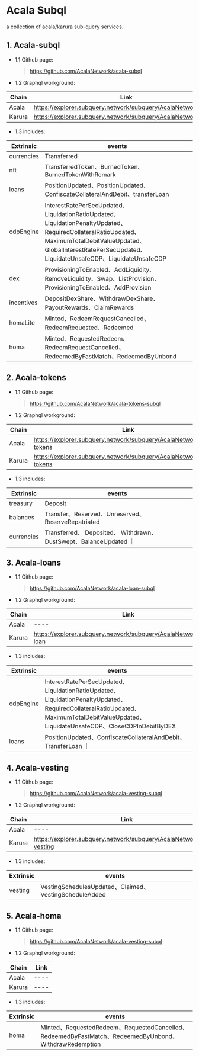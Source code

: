 # Acala Subql

a collection of acala/karura sub-query services.

## 1. Acala-subql

  - 1.1 Github page: 
    > https://github.com/AcalaNetwork/acala-subql

  - 1.2 Graphql workground:

  |  Chain   | Link  |
  |  ----  | ----  |
  | Acala | https://explorer.subquery.network/subquery/AcalaNetwork/acala |
  | Karura | https://explorer.subquery.network/subquery/AcalaNetwork/karura |
  
  - 1.3 includes: 

  |  Extrinsic   | events  |
  |  ----  | ----  |
  | currencies  | Transferred |
  | nft  | TransferredToken、BurnedToken、BurnedTokenWithRemark |
  | loans | PositionUpdated、PositionUpdated、ConfiscateCollateralAndDebit、transferLoan |
  |cdpEngine| InterestRatePerSecUpdated、LiquidationRatioUpdated、LiquidationPenaltyUpdated、RequiredCollateralRatioUpdated、MaximumTotalDebitValueUpdated、GlobalInterestRatePerSecUpdated、LiquidateUnsafeCDP、LiquidateUnsafeCDP|
  |dex|ProvisioningToEnabled、AddLiquidity、RemoveLiquidity、Swap、ListProvision、ProvisioningToEnabled、AddProvision|
  |incentives|DepositDexShare、WithdrawDexShare、PayoutRewards、ClaimRewards|
  |homaLite|Minted、RedeemRequestCancelled、RedeemRequested、Redeemed|
  |homa|Minted、RequestedRedeem、RedeemRequestCancelled、RedeemedByFastMatch、RedeemedByUnbond|


## 2. Acala-tokens
  - 1.1 Github page: 
    > https://github.com/AcalaNetwork/acala-tokens-subql

  - 1.2 Graphql workground:

  |  Chain   | Link  |
  |  ----  | ----  |
  | Acala | https://explorer.subquery.network/subquery/AcalaNetwork/acala-tokens |
  | Karura | https://explorer.subquery.network/subquery/AcalaNetwork/karura-tokens |
  
  - 1.3 includes: 

  |  Extrinsic   | events  |
  |  ----  | ----  |
  | treasury | Deposit |
  | balances  | Transfer、Reserved、Unreserved、ReserveRepatriated |
  | currencies | Transferred、 Deposited、 Withdrawn、DustSwept、BalanceUpdated ｜


## 3. Acala-loans

  - 1.1 Github page: 
    > https://github.com/AcalaNetwork/acala-loan-subql
  
  - 1.2 Graphql workground:

  |  Chain   | Link  |
  |  ----  | ----  |
  | Acala | ---- |
  | Karura | https://explorer.subquery.network/subquery/AcalaNetwork/karura-loan |
  
  - 1.3 includes: 

  |  Extrinsic   | events  |
  |  ----  | ----  |
  | cdpEngine | InterestRatePerSecUpdated、LiquidationRatioUpdated、LiquidationPenaltyUpdated、RequiredCollateralRatioUpdated、MaximumTotalDebitValueUpdated、LiquidateUnsafeCDP、CloseCDPInDebitByDEX |
  | loans | PositionUpdated、ConfiscateCollateralAndDebit、TransferLoan ｜

## 4. Acala-vesting

  - 1.1 Github page: 
    > https://github.com/AcalaNetwork/acala-vesting-subql
  
  - 1.2 Graphql workground:

  |  Chain   | Link  |
  |  ----  | ----  |
  | Acala | ---- |
  | Karura | https://explorer.subquery.network/subquery/AcalaNetwork/acala-vesting |
  
  - 1.3 includes: 

  |  Extrinsic   | events  |
  |  ----  | ----  |
  | vesting | VestingSchedulesUpdated、Claimed、VestingScheduleAdded |


## 5. Acala-homa

  - 1.1 Github page: 
    > https://github.com/AcalaNetwork/acala-vesting-subql
  
  - 1.2 Graphql workground:

  |  Chain   | Link  |
  |  ----  | ----  |
  | Acala | ---- |
  | Karura | ---- |
  
  - 1.3 includes: 

  |  Extrinsic   | events  |
  |  ----  | ----  |
  | homa | Minted、RequestedRedeem、RequestedCancelled、RedeemedByFastMatch、RedeemedByUnbond、WithdrawRedemption |
